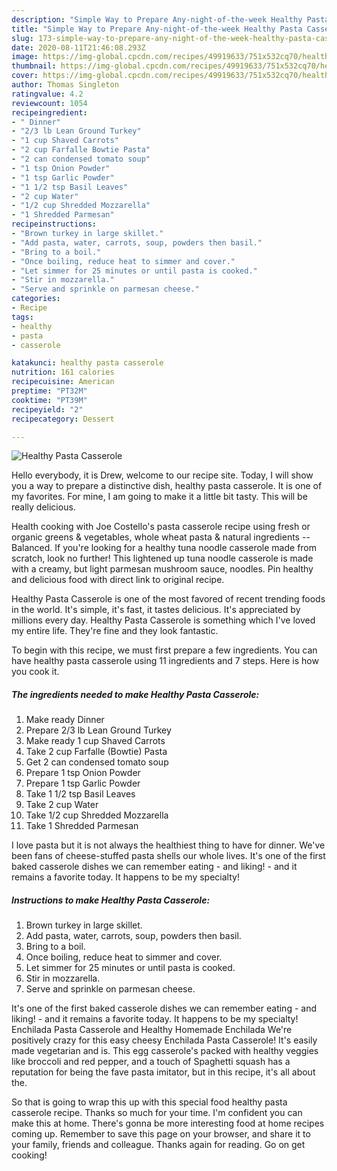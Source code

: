 ```yaml
---
description: "Simple Way to Prepare Any-night-of-the-week Healthy Pasta Casserole"
title: "Simple Way to Prepare Any-night-of-the-week Healthy Pasta Casserole"
slug: 173-simple-way-to-prepare-any-night-of-the-week-healthy-pasta-casserole
date: 2020-08-11T21:46:08.293Z
image: https://img-global.cpcdn.com/recipes/49919633/751x532cq70/healthy-pasta-casserole-recipe-main-photo.jpg
thumbnail: https://img-global.cpcdn.com/recipes/49919633/751x532cq70/healthy-pasta-casserole-recipe-main-photo.jpg
cover: https://img-global.cpcdn.com/recipes/49919633/751x532cq70/healthy-pasta-casserole-recipe-main-photo.jpg
author: Thomas Singleton
ratingvalue: 4.2
reviewcount: 1054
recipeingredient:
- " Dinner"
- "2/3 lb Lean Ground Turkey"
- "1 cup Shaved Carrots"
- "2 cup Farfalle Bowtie Pasta"
- "2 can condensed tomato soup"
- "1 tsp Onion Powder"
- "1 tsp Garlic Powder"
- "1 1/2 tsp Basil Leaves"
- "2 cup Water"
- "1/2 cup Shredded Mozzarella"
- "1 Shredded Parmesan"
recipeinstructions:
- "Brown turkey in large skillet."
- "Add pasta, water, carrots, soup, powders then basil."
- "Bring to a boil."
- "Once boiling, reduce heat to simmer and cover."
- "Let simmer for 25 minutes or until pasta is cooked."
- "Stir in mozzarella."
- "Serve and sprinkle on parmesan cheese."
categories:
- Recipe
tags:
- healthy
- pasta
- casserole

katakunci: healthy pasta casserole 
nutrition: 161 calories
recipecuisine: American
preptime: "PT32M"
cooktime: "PT39M"
recipeyield: "2"
recipecategory: Dessert

---
```



![Healthy Pasta Casserole](https://img-global.cpcdn.com/recipes/49919633/751x532cq70/healthy-pasta-casserole-recipe-main-photo.jpg)

Hello everybody, it is Drew, welcome to our recipe site. Today, I will show you a way to prepare a distinctive dish, healthy pasta casserole. It is one of my favorites. For mine, I am going to make it a little bit tasty. This will be really delicious.

Health cooking with Joe Costello&#39;s pasta casserole recipe using fresh or organic greens &amp; vegetables, whole wheat pasta &amp; natural ingredients -- Balanced. If you&#39;re looking for a healthy tuna noodle casserole made from scratch, look no further! This lightened up tuna noodle casserole is made with a creamy, but light parmesan mushroom sauce, noodles. Pin healthy and delicious food with direct link to original recipe.

Healthy Pasta Casserole is one of the most favored of recent trending foods in the world. It's simple, it's fast, it tastes delicious. It's appreciated by millions every day. Healthy Pasta Casserole is something which I've loved my entire life. They're fine and they look fantastic.


To begin with this recipe, we must first prepare a few ingredients. You can have healthy pasta casserole using 11 ingredients and 7 steps. Here is how you cook it.

<!--inarticleads1-->

##### The ingredients needed to make Healthy Pasta Casserole:

1. Make ready  Dinner
1. Prepare 2/3 lb Lean Ground Turkey
1. Make ready 1 cup Shaved Carrots
1. Take 2 cup Farfalle (Bowtie) Pasta
1. Get 2 can condensed tomato soup
1. Prepare 1 tsp Onion Powder
1. Prepare 1 tsp Garlic Powder
1. Take 1 1/2 tsp Basil Leaves
1. Take 2 cup Water
1. Take 1/2 cup Shredded Mozzarella
1. Take 1 Shredded Parmesan


I love pasta but it is not always the healthiest thing to have for dinner. We&#39;ve been fans of cheese-stuffed pasta shells our whole lives. It&#39;s one of the first baked casserole dishes we can remember eating - and liking! - and it remains a favorite today. It happens to be my specialty! 

<!--inarticleads2-->

##### Instructions to make Healthy Pasta Casserole:

1. Brown turkey in large skillet.
1. Add pasta, water, carrots, soup, powders then basil.
1. Bring to a boil.
1. Once boiling, reduce heat to simmer and cover.
1. Let simmer for 25 minutes or until pasta is cooked.
1. Stir in mozzarella.
1. Serve and sprinkle on parmesan cheese.


It&#39;s one of the first baked casserole dishes we can remember eating - and liking! - and it remains a favorite today. It happens to be my specialty! Enchilada Pasta Casserole and Healthy Homemade Enchilada We&#39;re positively crazy for this easy cheesy Enchilada Pasta Casserole! It&#39;s easily made vegetarian and is. This egg casserole&#39;s packed with healthy veggies like broccoli and red pepper, and a touch of Spaghetti squash has a reputation for being the fave pasta imitator, but in this recipe, it&#39;s all about the. 

So that is going to wrap this up with this special food healthy pasta casserole recipe. Thanks so much for your time. I'm confident you can make this at home. There's gonna be more interesting food at home recipes coming up. Remember to save this page on your browser, and share it to your family, friends and colleague. Thanks again for reading. Go on get cooking!
